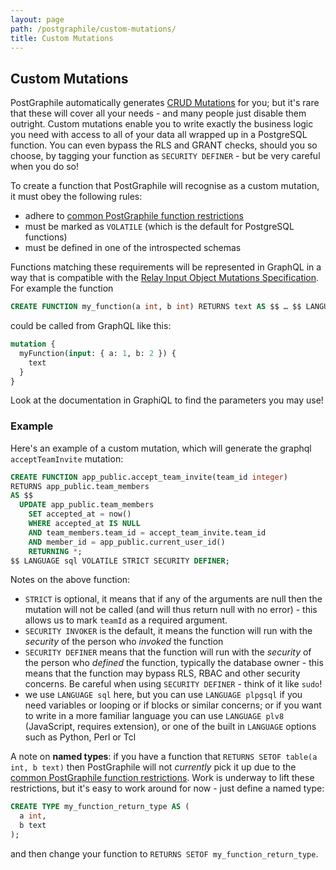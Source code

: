 ```yaml
---
layout: page
path: /postgraphile/custom-mutations/
title: Custom Mutations
---
```


## Custom Mutations

PostGraphile automatically generates [CRUD
Mutations](/postgraphile/crud-mutations/) for you; but it's rare that these
will cover all your needs - and many people just disable them outright.
Custom mutations enable you to write exactly the business logic you need with
access to all of your data all wrapped up in a PostgreSQL function. You can
even bypass the RLS and GRANT checks, should you so choose, by tagging your
function as `SECURITY DEFINER` - but be very careful when you do so!

To create a function that PostGraphile will recognise as a custom mutation,
it must obey the following rules:

- adhere to [common PostGraphile function restrictions](/postgraphile/function-restrictions/)
- must be marked as `VOLATILE` (which is the default for PostgreSQL functions)
- must be defined in one of the introspected schemas

Functions matching these requirements will be represented in GraphQL in a way that is compatible with the [Relay Input Object Mutations Specification](https://facebook.github.io/relay/graphql/mutations.htm). For example the function

```sql
CREATE FUNCTION my_function(a int, b int) RETURNS text AS $$ … $$ LANGUAGE sql VOLATILE;
```

could be called from GraphQL like this:

```graphql
mutation {
  myFunction(input: { a: 1, b: 2 }) {
    text
  }
}
```

Look at the documentation in GraphiQL to find the parameters you may use!

### Example

Here's an example of a custom mutation, which will generate the graphql `acceptTeamInvite` mutation:

```sql
CREATE FUNCTION app_public.accept_team_invite(team_id integer)
RETURNS app_public.team_members
AS $$
  UPDATE app_public.team_members
    SET accepted_at = now()
    WHERE accepted_at IS NULL
    AND team_members.team_id = accept_team_invite.team_id
    AND member_id = app_public.current_user_id()
    RETURNING *;
$$ LANGUAGE sql VOLATILE STRICT SECURITY DEFINER;
```

Notes on the above function:

- `STRICT` is optional, it means that if any of the arguments are null then the
  mutation will not be called (and will thus return null with no error) - this
  allows us to mark `teamId` as a required argument.
- `SECURITY INVOKER` is the default, it means the function will run with the
  _security_ of the person who _invoked_ the function
- `SECURITY DEFINER` means that the function will run with the _security_ of
  the person who _defined_ the function, typically the database owner - this
  means that the function may bypass RLS, RBAC and other security concerns. Be
  careful when using `SECURITY DEFINER` - think of it like `sudo`!
- we use `LANGUAGE sql` here, but you can use `LANGUAGE plpgsql` if you need
  variables or looping or if blocks or similar concerns; or if you want to
  write in a more familiar language you can use `LANGUAGE plv8` (JavaScript,
  requires extension), or one of the built in `LANGUAGE` options such as
  Python, Perl or Tcl

A note on **named types**: if you have a function that `RETURNS SETOF table(a int, b text)` then PostGraphile will not _currently_ pick it up due to the
[common PostGraphile function
restrictions](/postgraphile/function-restrictions/). Work is underway to lift
these restrictions, but it's easy to work around for now - just define a
named type:

```sql
CREATE TYPE my_function_return_type AS (
  a int,
  b text
);
```

and then change your function to `RETURNS SETOF my_function_return_type`.

<!--
### Graphile Plugins

If you prefer adding mutations on the JavaScript side, you can use
`ExtendSchemaPlugin` from `graphile-utils`; see [Schema
Plugins](/postgraphile/extending/) for more information.

### GraphQL Schema Stitching

You can also stitch multiple GraphQL schemas together, you can read more about
doing this with PostGraphile here: [Authenticated and Stitched Schemas with
PostGraphile, Passport and
Stripe](https://medium.com/@sastraxi/authenticated-and-stitched-schemas-with-postgraphile-passport-and-stripe-a51490a858a2).

-->
